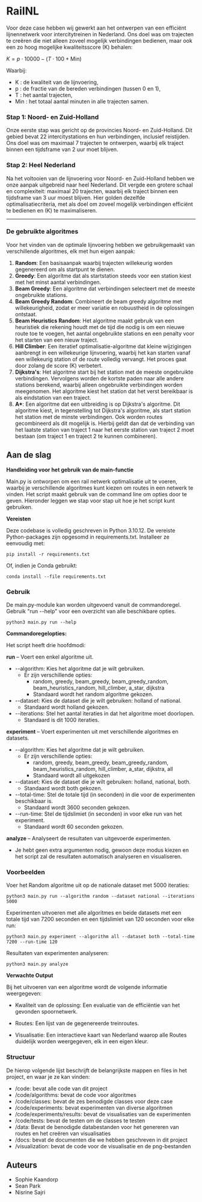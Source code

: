 # **RailNL**

Voor deze case hebben wij gewerkt aan het ontwerpen van een efficiënt lijnennetwerk voor intercitytreinen in Nederland. Ons doel was om trajecten te creëren die niet alleen zoveel mogelijk verbindingen bedienen, maar ook een zo hoog mogelijke kwaliteitsscore \(K\) behalen: 

$K = p \cdot 10000 - (T \cdot 100 + \text{Min})$

Waarbij:  
- K : de kwaliteit van de lijnvoering,  
- p : de fractie van de bereden verbindingen (tussen 0 en 1),  
- T : het aantal trajecten,  
- Min : het totaal aantal minuten in alle trajecten samen.  

### **Stap 1: Noord- en Zuid-Holland**  
Onze eerste stap was gericht op de provincies Noord- en Zuid-Holland. Dit gebied bevat 22 intercitystations en hun verbindingen, inclusief reistijden. Ons doel was om maximaal 7 trajecten te ontwerpen, waarbij elk traject binnen een tijdsframe van 2 uur moet blijven.

### **Stap 2: Heel Nederland**  
Na het voltooien van de lijnvoering voor Noord- en Zuid-Holland hebben we onze aanpak uitgebreid naar heel Nederland. Dit vergde een grotere schaal en complexiteit: maximaal 20 trajecten, waarbij elk traject binnen een tijdsframe van 3 uur moest blijven. Hier golden dezelfde optimalisatiecriteria, met als doel om zoveel mogelijk verbindingen efficiënt te bedienen en \(K\) te maximaliseren.  

---

### **De gebruikte algoritmes**  

Voor het vinden van de optimale lijnvoering hebben we gebruikgemaakt van verschillende algoritmes, elk met hun eigen aanpak:  

1. **Random**: Een basisaanpak waarbij trajecten willekeurig worden gegenereerd om als startpunt te dienen.  
2. **Greedy**: Een algoritme dat als startstation steeds voor een station kiest met het minst aantal verbindingen.
3. **Beam Greedy**: Een algoritme dat verbindingen selecteert met de meeste ongebruikte stations.
4. **Beam Greedy Random**: Combineert de beam greedy algoritme met willekeurigheid, zodat er meer variatie en robuustheid in de oplossingen ontstaat.  
5. **Beam Heuristics Random**: Het algoritme maakt gebruik van een heuristiek die rekening houdt met de tijd die nodig is om een nieuwe route toe te voegen, het aantal ongebruikte stations en een penalty voor het starten van een nieuw traject.
6. **Hill Climber**: Een iteratief optimalisatie-algoritme dat kleine wijzigingen aanbrengt in een willekeurige lijnvoering, waarbij het kan starten vanaf een willekeurig station of de route volledig vervangt. Het proces gaat door zolang de score \(K\) verbetert.
7. **Dijkstra's**: Het algoritme start bij het station met de meeste ongebruikte verbindingen. Vervolgens worden de kortste paden naar alle andere stations berekend, waarbij alleen ongebruikte verbindingen worden meegenomen. Het algoritme kiest het station dat het verst bereikbaar is als eindstation van een traject.
8. **A\***: Een algoritme dat een uitbreiding is op Dijkstra's algoritme. Dit algoritme kiest, in tegenstelling tot Dijkstra's algoritme, als start station het station met de minste verbindingen. Ook worden routes gecombineerd als dit mogelijk is. Hierbij geldt dan dat de verbinding van het laatste station van traject 1 naar het eerste station van traject 2 moet bestaan (om traject 1 en traject 2 te kunnen combineren). 

## Aan de slag
**Handleiding voor het gebruik van de main-functie**

Main.py is ontworpen om een rail netwerk optimalisatie uit te voeren, waarbij je verschillende algoritmes kunt kiezen om routes in een netwerk te vinden. Het script maakt gebruik van de command line om opties door te geven. Hieronder leggen we stap voor stap uit hoe je het script kunt gebruiken.

**Vereisten**

Deze codebase is volledig geschreven in Python 3.10.12. De vereiste Python-packages zijn opgesomd in requirements.txt. Installeer ze eenvoudig met:

```
pip install -r requirements.txt
``` 

Of, indien je Conda gebruikt:

```
conda install --file requirements.txt
```

### Gebruik

De main.py-module kan worden uitgevoerd vanuit de commandoregel. Gebruik "run --help" voor een overzicht van alle beschikbare opties.

```
python3 main.py run --help
```

**Commandoregelopties:**

Het script heeft drie hoofdmodi:

**run** – Voert een enkel algoritme uit.

- --algorithm: Kies het algoritme dat je wilt gebruiken. 
    - Er zijn verschillende opties:
        - random, greedy, beam_greedy, beam_greedy_random, beam_heuristics_random, hill_climber, a_star, dijkstra
        - Standaard wordt het random algoritme gekozen.
- --dataset: Kies de dataset die je wilt gebruiken: holland of national.
    - Standaard wordt holland gekozen.
- --iterations: Stel het aantal iteraties in dat het algoritme moet doorlopen.
    - Standaard is dit 1000 iteraties.

**experiment** – Voert experimenten uit met verschillende algoritmes en datasets.

- --algorithm: Kies het algoritme dat je wilt gebruiken. 
    - Er zijn verschillende opties:
        - random, greedy, beam_greedy, beam_greedy_random, beam_heuristics_random, hill_climber, a_star, dijkstra, all
        - Standaard wordt all uitgekozen
- --dataset: Kies de dataset die je wilt gebruiken: holland, national, both.
    - Standaard wordt both gekozen.
- --total-time: Stel de totale tijd (in seconden) in die voor de experimenten beschikbaar is.
    - Standaard wordt 3600 seconden gekozen.
- --run-time: Stel de tijdslimiet (in seconden) in voor elke run van het experiment.
    - Standaard wordt 60 seconden gekozen.

**analyze** – Analyseert de resultaten van uitgevoerde experimenten.
- Je hebt geen extra argumenten nodig, gewoon deze modus kiezen en het script zal de resultaten automatisch analyseren en visualiseren.


### **Voorbeelden**

Voer het Random algoritme uit op de nationale dataset met 5000 iteraties:
```
python3 main.py run --algorithm random --dataset national --iterations 5000
``` 
Experimenten uitvoeren met alle algoritmes en beide datasets met een totale tijd van 7200 seconden en een tijdslimiet van 120 seconden voor elke run:
```
python3 main.py experiment --algorithm all --dataset both --total-time 7200 --run-time 120

```
Resultaten van experimenten analyseren:

```
python3 main.py analyze
```
**Verwachte Output**

Bij het uitvoeren van een algoritme wordt de volgende informatie weergegeven:

- Kwaliteit van de oplossing: Een evaluatie van de efficiëntie van het gevonden spoornetwerk.

- Routes: Een lijst van de gegenereerde treinroutes.

- Visualisatie: Een interactieve kaart van Nederland waarop alle Routes duidelijk worden weergegeven, elk in een eigen kleur.

### Structuur

De hierop volgende lijst beschrijft de belangrijkste mappen en files in het project, en waar je ze kan vinden:

- /code: bevat alle code van dit project
- /code/algorithms: bevat de code voor algoritmes
- /code/classes: bevat de zes benodigde classes voor deze case
- /code/experiments: bevat experimenten van diverse algoritmen
- /code/experiments/results: bevat de visualisaties van de experimenten
- /code/tests: bevat de testen om de classes te testen
- /data: Bevat de benodigde databestanden voor het genereren van routes en het creëren van visualisaties
- /docs: bevat de documenten die we hebben geschreven in dit project
- /visualization: bevat de code voor de visualisatie en de png-bestanden

## Auteurs 

- Sophie Kaandorp
- Sean Park
- Nisrine Sajri 